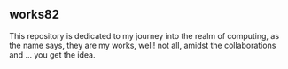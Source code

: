 <h2>works82</h2>
<p>This repository is dedicated to my journey into the realm of computing, as the name says, they are my works, well! not all, amidst the collaborations and ... you get the idea.</p>
